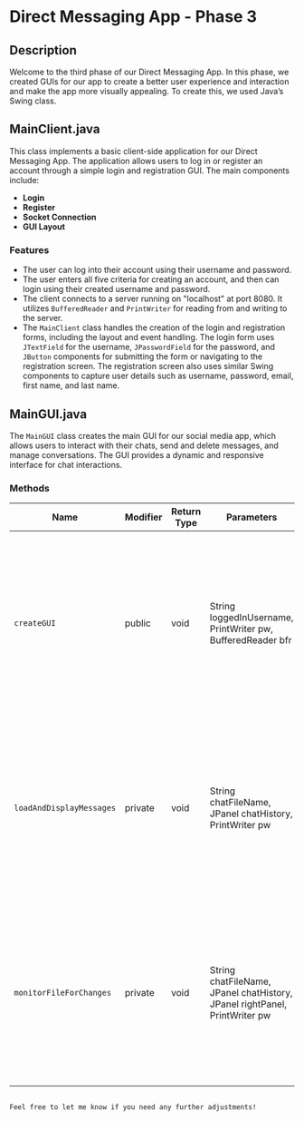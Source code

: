 # Direct Messaging App - Phase 3

## Description

Welcome to the third phase of our Direct Messaging App. In this phase, we created GUIs for our app to create a better user experience and interaction and make the app more visually appealing. To create this, we used Java’s Swing class.

## MainClient.java

This class implements a basic client-side application for our Direct Messaging App. The application allows users to log in or register an account through a simple login and registration GUI. The main components include:

- **Login**
- **Register**
- **Socket Connection**
- **GUI Layout**

### Features

- The user can log into their account using their username and password.
- The user enters all five criteria for creating an account, and then can login using their created username and password.
- The client connects to a server running on "localhost" at port 8080. It utilizes `BufferedReader` and `PrintWriter` for reading from and writing to the server.
- The `MainClient` class handles the creation of the login and registration forms, including the layout and event handling. The login form uses `JTextField` for the username, `JPasswordField` for the password, and `JButton` components for submitting the form or navigating to the registration screen. The registration screen also uses similar Swing components to capture user details such as username, password, email, first name, and last name.

## MainGUI.java

The `MainGUI` class creates the main GUI for our social media app, which allows users to interact with their chats, send and delete messages, and manage conversations. The GUI provides a dynamic and responsive interface for chat interactions.

### Methods

| Name                   | Modifier | Return Type | Parameters                                      | Description                                                                                       |
|------------------------|----------|-------------|-------------------------------------------------|---------------------------------------------------------------------------------------------------|
| `createGUI`            | public   | void        | String loggedInUsername, PrintWriter pw, BufferedReader bfr | Creates the user interface, initializes the three panels, loads chat data, and sets up the necessary components for chats, message sending, and user navigation. |
| `loadAndDisplayMessages` | private  | void        | String chatFileName, JPanel chatHistory, PrintWriter pw | Loads messages from the specified chat file and displays them in the right panel. Each message is displayed as a button and includes an option to delete it. |
| `monitorFileForChanges` | private  | void        | String chatFileName, JPanel chatHistory, JPanel rightPanel, PrintWriter pw | A thread that constantly monitors the chat file for new messages or deleted messages. When the file is updated, it refreshes the chat history in the GUI. |

```

Feel free to let me know if you need any further adjustments!
